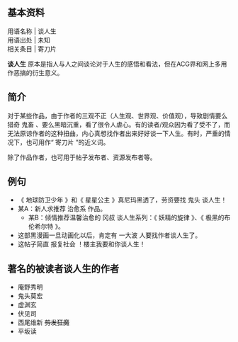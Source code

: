 **基本资料**  
---  
用语名称  |  谈人生   
用语出处  |  未知   
相关条目  |  寄刀片   
  
**谈人生** 原本是指人与人之间谈论对于人生的感悟和看法，但在ACG界和网上多用作恶搞的衍生意义。

##  简介

对于某些作品，由于作者的三观不正（人生观、世界观、价值观），导致剧情要么  猎奇  鬼畜
、要么黑暗沉重，看了很令人虐心。有的读者/观众因为看了受不了，而无法原谅作者的这种扭曲，内心真想找作者出来好好谈一下人生。有时，严重的情况下，也可用作“
寄刀片  ”的近义词。

除了作品作者，也可用于帖子发布者、资源发布者等。

##  例句

  * 《  地球防卫少年  》和《  星星公主  》真尼玛黑透了，劳资要找  鬼头  谈人生！ 
  * 某A：新人求推荐  治愈系  作品。 
    * 某B：倾情推荐温馨治愈的  冈叔  谈人生系列：《  妖精的旋律  》、《  极黑的布伦希尔特  》。 
  * 这部黑漫画一旦动画化以后，肯定有  一大波  人要找作者谈人生了。 
  * 这帖子简直  报复社会  ！楼主我要和你谈人生！ 

##  著名的被读者谈人生的作者

  * 庵野秀明 
  * 鬼头莫宏 
  * 虚渊玄 
  * 伏见司 
  * 西尾维新  ~~剪发狂魔~~
  * 平坂读 

  


